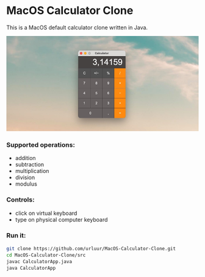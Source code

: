 # MacOS Calculator Clone

This is a MacOS default calculator clone written in Java.


![screenshot](https://github.com/urluur/MacOS-Calculator-Clone/blob/master/screenshot.jpg?raw=true)

### Supported operations:
- addition
- subtraction
- multiplication
- division
- modulus

### Controls:
- click on virtual keyboard
- type on physical computer keyboard

### Run it:
```sh
git clone https://github.com/urluur/MacOS-Calculator-Clone.git
cd MacOS-Calculator-Clone/src
javac CalculatorApp.java
java CalculatorApp
```